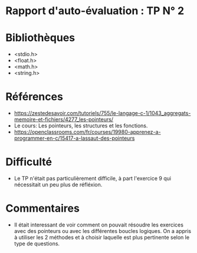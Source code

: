 # Rapport d'auto-évaluation : TP N° 2 
# Bibliothèques
* <stdio.h>
* <float.h>
* <math.h>
* <string.h>

# Références

* https://zestedesavoir.com/tutoriels/755/le-langage-c-1/1043_aggregats-memoire-et-fichiers/4277_les-pointeurs/
* Le cours: Les pointeurs, les structures et les fonctions.
* https://openclassrooms.com/fr/courses/19980-apprenez-a-programmer-en-c/15417-a-lassaut-des-pointeurs


# Difficulté

* Le TP n'était pas particulièrement difficile, à part l'exercice 9 qui nécessitait un peu plus de réfléxion.


# Commentaires

* Il était interessant de voir comment on pouvait résoudre les exercices avec des pointeurs ou avec les différentes boucles logiques. On a appris à utiliser les 2 méthodes et à choisir laquelle est plus pertinente selon le type de questions.

